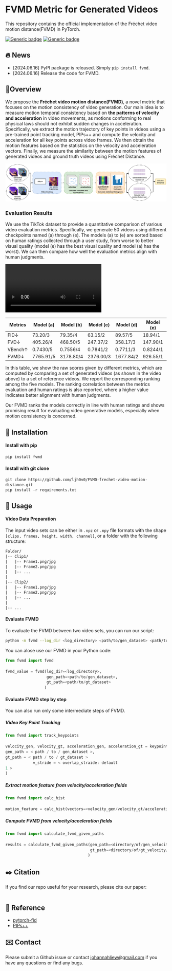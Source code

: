 # FVMD Metric for Generated Videos
This repository contains the official implementation of the Fréchet video motion distance(FVMD) in PyTorch. 

[![Generic badge](https://img.shields.io/badge/Paper-arxiv-default.svg)]() [![Generic badge](https://img.shields.io/badge/pypi-v1.0.0-red.svg)](https://pypi.org/project/fvmd/1.0.0/)



## 🔥 News

* [2024.06.16] PyPI package is released. Simply `pip install fvmd`.
* [2024.06.16] Release the code for FVMD.



## 📝Overview

We propose the **Fréchet video motion distance(FVMD)**, a novel metric that focuses on the motion consistency of video generation. Our main idea is to measure motion temporal consistency based on **the patterns of velocity and acceleration** in video movements, as motions conforming to real physical laws should not exhibit sudden changes in acceleration. Specifically, we extract the motion trajectory of key points in videos using a pre-trained point tracking model, PIPs++ and compute the velocity and acceleration for all key points across video frames. We then obtain the motion features based on the statistics on the velocity and acceleration vectors. Finally, we measure the similarity between the motion features of generated videos and ground truth videos using Fréchet Distance. 

<img src="./asset/pipeline.png">

### Evaluation Results

We use the TikTok dataset to provide a quantitative comparison of various video evaluation metrics. Specifically, we generate 50 videos using different checkpoints named (a) through (e). The models (a) to (e) are sorted based on human ratings collected through a user study, from worse to better visual quality (model (e) has the best visual quality and model (a) has the worst). We can then compare how well the evaluation metrics align with human judgments.

<!-- <img src="./asset/evaluation_results.png"> -->
<video controls>
  <source src="./asset/FVMD.mp4" type="video/mp4">
</video>

| **Metrics**     | **Model (a)**  | **Model (b)**  | **Model (c)**  | **Model (d)**  | **Model (e)**  | **Human Corr.↑**|
|-----------------|----------------|----------------|----------------|----------------|----------------|---------------------------------|
| FID↓        | 73.20/3        | 79.35/4        | 63.15/2        | 89.57/5        | 18.94/1        | 0.3                             |
| FVD↓            | 405.26/4       | 468.50/5       | 247.37/2       | 358.17/3       | 147.90/1       | 0.8                             |
| VBench↑         | 0.7430/5       | 0.7556/4       | 0.7841/2       | 0.7711/3       | 0.8244/1       | 0.9                             |
| FVMD↓           | 7765.91/5      | 3178.80/4      | 2376.00/3      | 1677.84/2      | 926.55/1       | **1.0**                             |

In this table, we show the raw scores given by different metrics, which are computed by comparing a set of generated videos (as shown in the video above) to a set of reference videos. We report the corresponding ranking among the five models. The ranking correlation between the metrics evaluation and human ratings is also reported, where a higher value indicates better alignment with human judgments.

Our FVMD ranks the models correctly in line with human ratings and shows promising result for evaluating video generative models, especially when motion consistency is concerned.



## 🔨 Installation

#### Install with pip

```
pip install fvmd
```



#### Install with git clone

```
git clone https://github.com/ljh0v0/FVMD-frechet-video-motion-distance.git
pip install -r requirements.txt
```



## 🚀 Usage

#### Video Data Preparation

The input video sets can be either in `.npz` or `.npy` file formats with the shape `[clips, frames, height, width, channel]`, or a folder with the following structure:

```
Folder/
|-- Clip1/
|   |-- Frame1.png/jpg
|   |-- Frame2.png/jpg
|   |-- ...
|
|-- Clip2/
|   |-- Frame1.png/jpg
|   |-- Frame2.png/jpg
|   |-- ...
|
|-- ...
```



#### Evaluate FVMD

To evaluate the FVMD between two video sets, you can run our script:

```bash
python -m fvmd --log_dir <log_directory> <path/to/gen_dataset> <path/to/gt_dataset>
```

You can alose use our FVMD in your Python code:

```python
from fvmd import fvmd

fvmd_value = fvmd(log_dir=<log_directory>, 
                  gen_path=<path/to/gen_dataset>, 
                  gt_path=<path/to/gt_dataset>
                 )
```



#### Evaluate FVMD step by step

You can also run only some intermediate steps of FVMD.

##### Video Key Point Tracking

```python
from fvmd import track_keypoints

velocity_gen, velocity_gt, acceleration_gen, acceleration_gt = keypoint_tracking(log_dir= < log_directory >,
gen_path = < path / to / gen_dataset >,
gt_path = < path / to / gt_dataset >
            v_stride = < overlap_straide: default
1 >
)
```

##### Extract motion feature from velocity/acceleration fields 

```python
from fvmd import calc_hist

motion_feature = calc_hist(vectors=<velocity_gen/velocity_gt/acceleration_gen/acceleration_gt>)
```

##### Compute FVMD from velocity/acceleration fields

```python
from fvmd import calculate_fvmd_given_paths

results = calculate_fvmd_given_paths(gen_path=<directory/of/gen_velocity/acceleration_cache>, 
                                     gt_path=<directory/of/gt_velocity/acceleration_cache>
                                    )
```



## ✒️ Citation

If you find our repo useful for your research, please cite our paper:

```

```



## 📑 Reference

* [pytorch-fid](https://github.com/mseitzer/pytorch-fid)
* [PIPs++](https://github.com/aharley/pips2)



## ✉️ Contact

Please submit a Github issue or contact johannahliew@gmail.com if you have any questions or find any bugs.